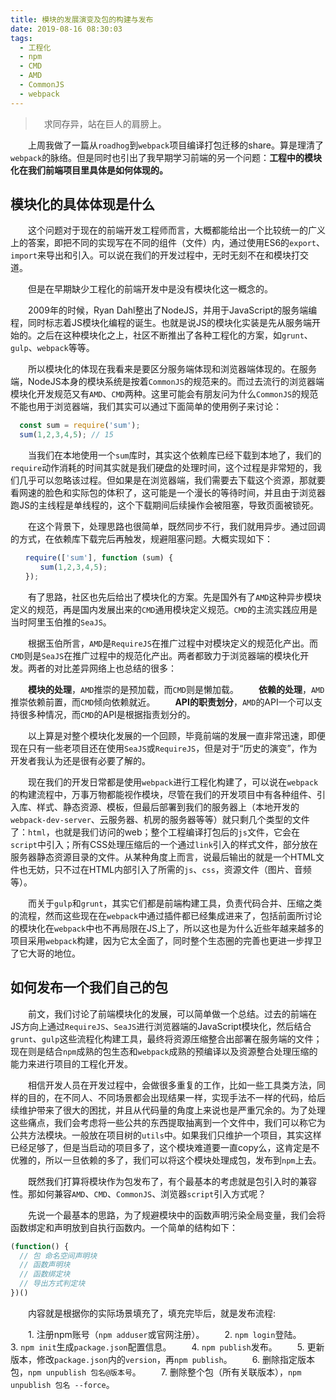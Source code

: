 ```yaml
---
title: 模块的发展演变及包的构建与发布
date: 2019-08-16 08:30:03
tags:
  - 工程化
  - npm
  - CMD
  - AMD
  - CommonJS
  - webpack
---
```


> &emsp;求同存异，站在巨人的肩膀上。

&emsp;&emsp;上周我做了一篇从`roadhog`到`webpack`项目编译打包迁移的share。算是理清了`webpack`的脉络。但是同时也引出了我早期学习前端的另一个问题：**工程中的模块化在我们前端项目里具体是如何体现的。**

<escape><!-- more --></escape>

## 模块化的具体体现是什么

&emsp;&emsp;这个问题对于现在的前端开发工程师而言，大概都能给出一个比较统一的广义上的答案，即把不同的实现写在不同的组件（文件）内，通过使用ES6的`export`、`import`来导出和引入。可以说在我们的开发过程中，无时无刻不在和模块打交道。

&emsp;&emsp;但是在早期缺少工程化的前端开发中是没有模块化这一概念的。

&emsp;&emsp;2009年的时候，Ryan Dahl整出了NodeJS，并用于JavaScript的服务端编程，同时标志着JS模块化编程的诞生。也就是说JS的模块化实装是先从服务端开始的。之后在这种模块化之上，社区不断推出了各种工程化的方案，如`grunt`、`gulp`、`webpack`等等。

&emsp;&emsp;所以模块化的体现在我看来是要区分服务端体现和浏览器端体现的。在服务端，NodeJS本身的模块系统是按着`CommonJS`的规范来的。而过去流行的浏览器端模块化开发规范又有`AMD`、`CMD`两种。这里可能会有朋友问为什么`CommonJS`的规范不能也用于浏览器端，我们其实可以通过下面简单的使用例子来讨论：

```javascript
  const sum = require('sum');
  sum(1,2,3,4,5); // 15
```
&emsp;&emsp;当我们在本地使用一个`sum`库时，其实这个依赖库已经下载到本地了，我们的`require`动作消耗的时间其实就是我们硬盘的处理时间，这个过程是非常短的，我们几乎可以忽略该过程。但如果是在浏览器端，我们需要去下载这个资源，那就要看网速的脸色和实际包的体积了，这可能是一个漫长的等待时间，并且由于浏览器跑JS的主线程是单线程的，这个下载期间后续操作会被阻塞，导致页面被锁死。

&emsp;&emsp;在这个背景下，处理思路也很简单，既然同步不行，我们就用异步。通过回调的方式，在依赖库下载完后再触发，规避阻塞问题。大概实现如下：

```javascript
　　require(['sum'], function (sum) {
　　　　sum(1,2,3,4,5);
　　});
```

&emsp;&emsp;有了思路，社区也先后给出了模块化的方案。先是国外有了`AMD`这种异步模块定义的规范，再是国内发展出来的`CMD`通用模块定义规范。`CMD`的主流实践应用是当时阿里玉伯推的`SeaJS`。

&emsp;&emsp;根据玉伯所言，`AMD`是`RequireJS`在推广过程中对模块定义的规范化产出。而`CMD`则是`SeaJS`在推广过程中的规范化产出。两者都致力于浏览器端的模块化开发。两者的对比差异网络上也总结的很多：

&emsp;&emsp;**模块的处理**，`AMD`推崇的是预加载，而`CMD`则是懒加载。
&emsp;&emsp;**依赖的处理**，`AMD`推崇依赖前置，而`CMD`倾向依赖就近。
&emsp;&emsp;**API的职责划分**，`AMD`的API一个可以支持很多种情况，而`CMD`的API是根据指责划分的。

&emsp;&emsp;以上算是对整个模块化发展的一个回顾，毕竟前端的发展一直非常迅速，即便现在只有一些老项目还在使用`SeaJS`或`RequireJS`，但是对于“历史的演变”，作为开发者我认为还是很有必要了解的。

&emsp;&emsp;现在我们的开发日常都是使用`webpack`进行工程化构建了，可以说在`webpack`的构建流程中，万事万物都能视作模块，尽管在我们的开发项目中有各种组件、引入库、样式、静态资源、模板，但最后部署到我们的服务器上（本地开发的`webpack-dev-server`、云服务器、机房的服务器等等）就只剩几个类型的文件了：`html`，也就是我们访问的web；整个工程编译打包后的`js`文件，它会在`script`中引入；所有CSS处理压缩后的一个通过`link`引入的样式文件，部分放在服务器静态资源目录的文件。从某种角度上而言，说最后输出的就是一个HTML文件也无妨，只不过在HTML内部引入了所需的`js`、`css`，资源文件（图片、音频等）。

&emsp;&emsp;而关于`gulp`和`grunt`，其实它们都是前端构建工具，负责代码合并、压缩之类的流程，然而这些现在在`webpack`中通过插件都已经集成进来了，包括前面所讨论的模块化在`webpack`中也不再局限在JS上了，所以这也是为什么近些年越来越多的项目采用`webpack`构建，因为它太全面了，同时整个生态圈的完善也更进一步捍卫了它大哥的地位。

## 如何发布一个我们自己的包

&emsp;&emsp;前文，我们讨论了前端模块化的发展，可以简单做一个总结。过去的前端在JS方向上通过`RequireJS`、`SeaJS`进行浏览器端的JavaScript模块化，然后结合`grunt`、`gulp`这些流程化构建工具，最终将资源压缩整合出部署在服务端的文件；现在则是结合`npm`成熟的包生态和`webpack`成熟的预编译以及资源整合处理压缩的能力来进行项目的工程化开发。

&emsp;&emsp;相信开发人员在开发过程中，会做很多重复的工作，比如一些工具类方法，同样的目的，在不同人、不同场景都会出现结果一样，实现手法不一样的代码，给后续维护带来了很大的困扰，并且从代码量的角度上来说也是严重冗余的。为了处理这些痛点，我们会考虑将一些公共的东西提取抽离到一个文件中，我们可以称它为公共方法模块。一般放在项目树的`utils`中。如果我们只维护一个项目，其实这样已经足够了，但是当启动的项目多了，这个模块难道要一直copy么，这肯定是不优雅的，所以一旦依赖的多了，我们可以将这个模块处理成包，发布到`npm`上去。

&emsp;&emsp;既然我们打算将模块作为包发布了，有个最基本的考虑就是包引入时的兼容性。那如何兼容`AMD`、`CMD`、`CommonJS`、浏览器`script`引入方式呢？

&emsp;&emsp;先说一个最基本的思路，为了规避模块中的函数声明污染全局变量，我们会将函数绑定和声明放到自执行函数内。一个简单的结构如下：

```javascript
(function() {
  // 包 命名空间声明块
  // 函数声明块
  // 函数绑定块
  // 导出方式判定块
})()
```

&emsp;&emsp;内容就是根据你的实际场景填充了，填充完毕后，就是发布流程:

&emsp;&emsp;1. 注册npm账号（`npm adduser`或官网注册）。
&emsp;&emsp;2. `npm login`登陆。
&emsp;&emsp;3. `npm init`生成`package.json`配置信息。
&emsp;&emsp;4. `npm publish`发布。
&emsp;&emsp;5. 更新版本，修改`package.json`内的`version`，再`npm publish`。
&emsp;&emsp;6. 删除指定版本包，`npm unpublish 包名@版本号`。
&emsp;&emsp;7. 删除整个包（所有关联版本），`npm unpublish 包名 --force`。
